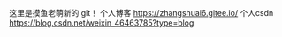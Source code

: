 这里是摸鱼老萌新的 git！
个人博客 https://zhangshuai6.gitee.io/
个人csdn https://blog.csdn.net/weixin_46463785?type=blog
